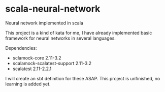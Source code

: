 # scala-neural-network
Neural network implemented in scala

This project is a kind of kata for me, I have already implemented basic framework for neural networks in several languages.

Dependencies:
- sclamock-core 2.11-3.2
- scalamock-scalatest-support 2.11-3.2
- scalatest 2.11-2.2.1
 
I will create an sbt definition for these ASAP.
This project is unfinished, no learning is added yet.

